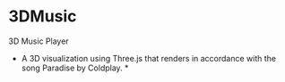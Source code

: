 # 3DMusic
3D Music Player

* A 3D visualization using Three.js that renders in accordance with the song Paradise by Coldplay. *




